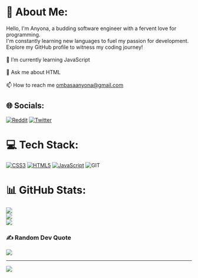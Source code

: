 # 💫 About Me:
Hello, I'm Anyona, a budding software engineer with a fervent love for programming. <br>I'm constantly learning new languages to fuel my passion for development. <br>Explore my GitHub profile to witness my coding journey!<br><br>🌱 I’m currently learning JavaScript<br><br>💬 Ask me about HTML<br><br>📫 How to reach me ombasaanyona@gmail.com


## 🌐 Socials:
 [![Reddit](https://img.shields.io/badge/Reddit-%23FF4500.svg?logo=Reddit&logoColor=white)](https://reddit.com/user/CodeNinja3111) [![Twitter](https://img.shields.io/badge/Twitter-%231DA1F2.svg?logo=Twitter&logoColor=white)](https://twitter.com/@anyona_shadi) 

# 💻 Tech Stack:
[![CSS3](https://img.shields.io/badge/css3-%231572B6.svg?style=for-the-badge&logo=css3&logoColor=white)](https://www.freecodecamp.org/certification/anyona/responsive-web-design) [![HTML5](https://img.shields.io/badge/html5-%23E34F26.svg?style=for-the-badge&logo=html5&logoColor=white)](https://www.freecodecamp.org/certification/anyona/responsive-web-design) [![JavaScript](https://img.shields.io/badge/javascript-%23323330.svg?style=for-the-badge&logo=javascript&logoColor=%23F7DF1E)](https://www.freecodecamp.org/certification/anyona/javascript-algorithms-and-data-structures) ![GIT](https://img.shields.io/badge/Git-fc6d26?style=for-the-badge&logo=git&logoColor=white)
# 📊 GitHub Stats:
![](https://github-readme-stats.vercel.app/api?username=Anyona-00&theme=dark&hide_border=false&include_all_commits=true&count_private=true)<br/>
![](https://github-readme-streak-stats.herokuapp.com/?user=Anyona-00&theme=dark&hide_border=false)<br/>
![](https://github-readme-stats.vercel.app/api/top-langs/?username=Anyona-00&theme=dark&hide_border=false&include_all_commits=true&count_private=true&layout=compact)

### ✍️ Random Dev Quote
![](https://quotes-github-readme.vercel.app/api?type=horizontal&theme=dark)

---
[![](https://visitcount.itsvg.in/api?id=Anyona-00&icon=0&color=0)](https://visitcount.itsvg.in)


